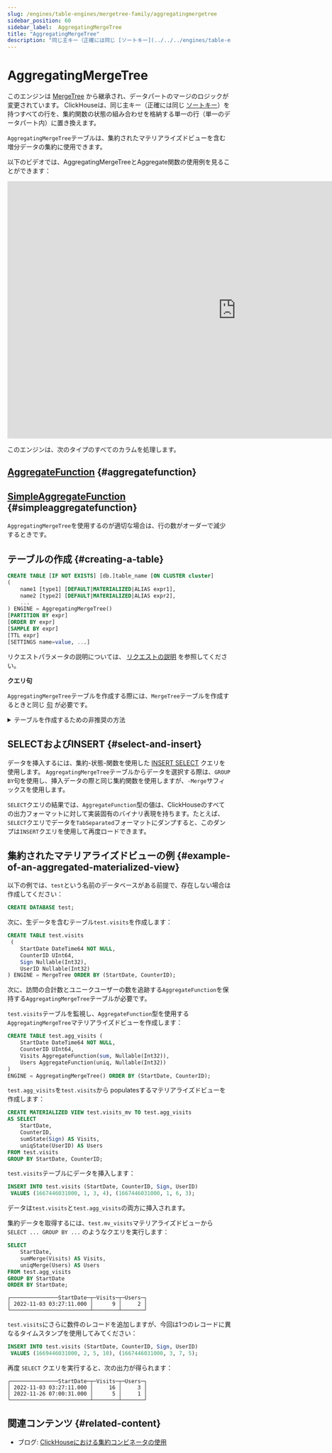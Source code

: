 ```yaml
---
slug: /engines/table-engines/mergetree-family/aggregatingmergetree
sidebar_position: 60
sidebar_label:  AggregatingMergeTree
title: "AggregatingMergeTree"
description: "同じ主キー（正確には同じ [ソートキー](../../../engines/table-engines/mergetree-family/mergetree.md)）を持つすべての行を、集約関数の状態の組み合わせを格納する単一の行（単一のデータパート内）に置き換えます。"
---
```



# AggregatingMergeTree

このエンジンは [MergeTree](/engines/table-engines/mergetree-family/versionedcollapsingmergetree) から継承され、データパートのマージのロジックが変更されています。 ClickHouseは、同じ主キー（正確には同じ [ソートキー](../../../engines/table-engines/mergetree-family/mergetree.md)）を持つすべての行を、集約関数の状態の組み合わせを格納する単一の行（単一のデータパート内）に置き換えます。

`AggregatingMergeTree`テーブルは、集約されたマテリアライズドビューを含む増分データの集約に使用できます。

以下のビデオでは、AggregatingMergeTreeとAggregate関数の使用例を見ることができます：
<div class='vimeo-container'>
<iframe width="1030" height="579" src="https://www.youtube.com/embed/pryhI4F_zqQ" title="Aggregation States in ClickHouse" frameborder="0" allow="accelerometer; autoplay; clipboard-write; encrypted-media; gyroscope; picture-in-picture; web-share" referrerpolicy="strict-origin-when-cross-origin" allowfullscreen></iframe>
</div>

このエンジンは、次のタイプのすべてのカラムを処理します。

## [AggregateFunction](../../../sql-reference/data-types/aggregatefunction.md) {#aggregatefunction}
## [SimpleAggregateFunction](../../../sql-reference/data-types/simpleaggregatefunction.md) {#simpleaggregatefunction}

`AggregatingMergeTree`を使用するのが適切な場合は、行の数がオーダーで減少するときです。

## テーブルの作成 {#creating-a-table}

``` sql
CREATE TABLE [IF NOT EXISTS] [db.]table_name [ON CLUSTER cluster]
(
    name1 [type1] [DEFAULT|MATERIALIZED|ALIAS expr1],
    name2 [type2] [DEFAULT|MATERIALIZED|ALIAS expr2],
    ...
) ENGINE = AggregatingMergeTree()
[PARTITION BY expr]
[ORDER BY expr]
[SAMPLE BY expr]
[TTL expr]
[SETTINGS name=value, ...]
```

リクエストパラメータの説明については、 [リクエストの説明](../../../sql-reference/statements/create/table.md) を参照してください。

**クエリ句**

`AggregatingMergeTree`テーブルを作成する際には、`MergeTree`テーブルを作成するときと同じ [句](../../../engines/table-engines/mergetree-family/mergetree.md) が必要です。

<details markdown="1">

<summary>テーブルを作成するための非推奨の方法</summary>

:::note
新しいプロジェクトではこの方法を使用せず、可能であれば古いプロジェクトを上記の方法に切り替えてください。
:::

``` sql
CREATE TABLE [IF NOT EXISTS] [db.]table_name [ON CLUSTER cluster]
(
    name1 [type1] [DEFAULT|MATERIALIZED|ALIAS expr1],
    name2 [type2] [DEFAULT|MATERIALIZED|ALIAS expr2],
    ...
) ENGINE [=] AggregatingMergeTree(date-column [, sampling_expression], (primary, key), index_granularity)
```

すべてのパラメータは、`MergeTree`と同じ意味を持ちます。
</details>

## SELECTおよびINSERT {#select-and-insert}

データを挿入するには、集約-状態-関数を使用した [INSERT SELECT](../../../sql-reference/statements/insert-into.md) クエリを使用します。
`AggregatingMergeTree`テーブルからデータを選択する際は、`GROUP BY`句を使用し、挿入データの際と同じ集約関数を使用しますが、`-Merge`サフィックスを使用します。

`SELECT`クエリの結果では、`AggregateFunction`型の値は、ClickHouseのすべての出力フォーマットに対して実装固有のバイナリ表現を持ちます。たとえば、`SELECT`クエリでデータを`TabSeparated`フォーマットにダンプすると、このダンプは`INSERT`クエリを使用して再度ロードできます。

## 集約されたマテリアライズドビューの例 {#example-of-an-aggregated-materialized-view}

以下の例では、`test`という名前のデータベースがある前提で、存在しない場合は作成してください：

```sql
CREATE DATABASE test;
```

次に、生データを含むテーブル`test.visits`を作成します：

``` sql
CREATE TABLE test.visits
 (
    StartDate DateTime64 NOT NULL,
    CounterID UInt64,
    Sign Nullable(Int32),
    UserID Nullable(Int32)
) ENGINE = MergeTree ORDER BY (StartDate, CounterID);
```

次に、訪問の合計数とユニークユーザーの数を追跡する`AggregateFunction`を保持する`AggregatingMergeTree`テーブルが必要です。

`test.visits`テーブルを監視し、`AggregateFunction`型を使用する`AggregatingMergeTree`マテリアライズドビューを作成します：

``` sql
CREATE TABLE test.agg_visits (
    StartDate DateTime64 NOT NULL,
    CounterID UInt64,
    Visits AggregateFunction(sum, Nullable(Int32)),
    Users AggregateFunction(uniq, Nullable(Int32))
)
ENGINE = AggregatingMergeTree() ORDER BY (StartDate, CounterID);
```

`test.agg_visits`を`test.visits`から populatesするマテリアライズドビューを作成します：

```sql
CREATE MATERIALIZED VIEW test.visits_mv TO test.agg_visits
AS SELECT
    StartDate,
    CounterID,
    sumState(Sign) AS Visits,
    uniqState(UserID) AS Users
FROM test.visits
GROUP BY StartDate, CounterID;
```

`test.visits`テーブルにデータを挿入します：

``` sql
INSERT INTO test.visits (StartDate, CounterID, Sign, UserID)
 VALUES (1667446031000, 1, 3, 4), (1667446031000, 1, 6, 3);
```

データは`test.visits`と`test.agg_visits`の両方に挿入されます。

集約データを取得するには、`test.mv_visits`マテリアライズドビューから `SELECT ... GROUP BY ...` のようなクエリを実行します：

```sql
SELECT
    StartDate,
    sumMerge(Visits) AS Visits,
    uniqMerge(Users) AS Users
FROM test.agg_visits
GROUP BY StartDate
ORDER BY StartDate;
```

```text
┌───────────────StartDate─┬─Visits─┬─Users─┐
│ 2022-11-03 03:27:11.000 │      9 │     2 │
└─────────────────────────┴────────┴───────┘
```

`test.visits`にさらに数件のレコードを追加しますが、今回は1つのレコードに異なるタイムスタンプを使用してみてください：

```sql
INSERT INTO test.visits (StartDate, CounterID, Sign, UserID)
 VALUES (1669446031000, 2, 5, 10), (1667446031000, 3, 7, 5);
```

再度 `SELECT` クエリを実行すると、次の出力が得られます：

```text
┌───────────────StartDate─┬─Visits─┬─Users─┐
│ 2022-11-03 03:27:11.000 │     16 │     3 │
│ 2022-11-26 07:00:31.000 │      5 │     1 │
└─────────────────────────┴────────┴───────┘
```

## 関連コンテンツ {#related-content}

- ブログ: [ClickHouseにおける集約コンビネータの使用](https://clickhouse.com/blog/aggregate-functions-combinators-in-clickhouse-for-arrays-maps-and-states)
